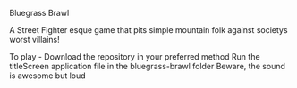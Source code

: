 Bluegrass Brawl

A Street Fighter esque game that pits simple mountain folk against societys worst villains!

To play - 
Download the repository in your preferred method
Run the titleScreen application file in the bluegrass-brawl folder
Beware, the sound is awesome but loud
